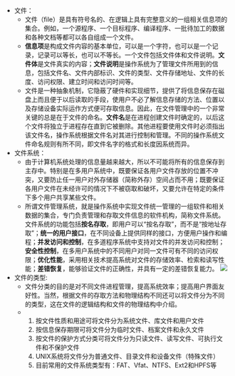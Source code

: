 - 文件：
	- 文件（file）是具有符号名的、在逻辑上具有完整意义的一组相关信息项的集合。例如，一个源程序、一个目标程序、编译程序、一批待加工的数据和各种文档等都可以各自组成一个文件。
	- **信息项**是构成文件内容的基本单位，可以是一个字符，也可以是一个记录，记录可以等长，也可以不等长。一个文件包括文件体和文件说明。**文件体**是文件真实的内容；**文件说明**是操作系统为了管理文件所用到的信息，包括文件名、文件内部标识、文件的类型、文件存储地址、文件的长度、访问权限、建立时间和访问时间等。
	- 文件是一种抽象机制，它隐蔽了硬件和实现细节，提供了将信息保存在磁盘上而且便于以后读取的手段，使用户不必了解信息存储的方法、位置以及存储设备实际运作方式便可存取信息。因此，在文件管理中的一个非常关键的总是在于文件的命名。**文件名**是在进程创建文件时确定的，以后这个文件将独立于进程存在直到它被删除。其他进程要使用文件时必须指出该文件名，操作系统根据文件名对其进行控制和管理。不同的操作系统文件命名规则有所不同，即文件名字的格式和长度因系统而异。
- 文件系统：
	- 由于计算机系统处理的信息量越来越大，所以不可能将所有的信息保存到主存中。特别是在多用户系统中，既要保证各用户文件存放的位置不冲突，又要防止任一用户对外存储器（简称外存）空间占而不用；既要保证各用户文件在未经许可的情况下不被窃取和破坏，又要允许在特定的条件下多个用户共享某些文件。
	- 所谓文件管理系统，就是操作系统中实现文件统一管理的一组软件和相关数据的集合，专门负责管理和存取文件信息的软件机构，简称文件系统。文件系统的功能包括**按名存取**，即用户可以“按名存取”，而不是“按地址存取”；**统一的用户接口**，在不同设备上提供同样的接口，方便用户操作和编程；**并发访问和控制**，在多道程序系统中支持对文件的并发访问和控制；**安全性控制**，在多用户系统中的不同用户对同一文件可有不同的访问权限；**优化性能**，采用相关技术提高系统对文件的存储效率、检索和读写性能；**差错恢复**，能够验证文件的正确性，并具有一定的差错恢复能力。
	  ![](http://www.plantuml.com/plantuml/svg/SoWkIImgoStCIybDBE3Yqb9uDgtzoUvjppVlVhvx_lDPBK-xvhzetikbfHMlyAody-c4tgThPppjdmOM0AfuigC1gEZvb1NFEhO_wrlwj7ynMERfpcrF-oU-MBV_vVHrJoVrFEjR_hHZ6qHcNUVJrXNF6fOZYJtPC-DfppIW6CocfzlNlPmoyrdZegTBUhaSKe5kWxeF0000)
- 文件的类型:
	- 文件分类的目的是对不同文件进程管理，提高系统效率；提高用户界面友好性。当然，根据文件的存取方法和物理结构不同还可以将文件分为不同的类型，这在文件的逻辑结构和文件的物理结构中介绍。
	- 1. 按文件性质和用途可将文件分为系统文件、库文件和用户文件
	  2. 按信息保存期限可将文件分为临时文件、档案文件和永久文件
	  3. 按文件的保护方式分类可将文件分为只读文件、读写文件、可执行文件和不保护文件
	  4. UNIX系统将文件分为普通文件、目录文件和设备文件（特殊文件）
	  5. 目前常用的文件系统类型有：FAT、Vfat、NTFS、Ext2和HPFS等